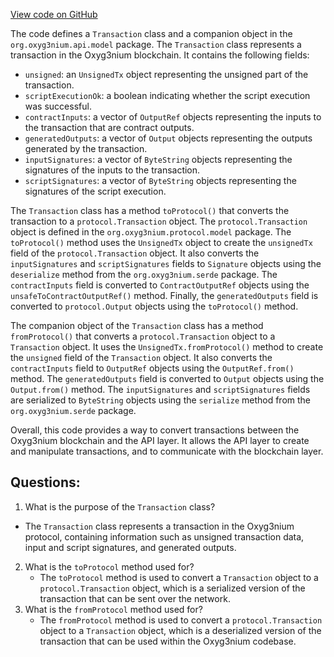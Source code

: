 [View code on GitHub](https://github.com/oxyg3nium/oxyg3nium/api/src/main/scala/org/oxyg3nium/api/model/Transaction.scala)

The code defines a `Transaction` class and a companion object in the `org.oxyg3nium.api.model` package. The `Transaction` class represents a transaction in the Oxyg3nium blockchain. It contains the following fields:

- `unsigned`: an `UnsignedTx` object representing the unsigned part of the transaction.
- `scriptExecutionOk`: a boolean indicating whether the script execution was successful.
- `contractInputs`: a vector of `OutputRef` objects representing the inputs to the transaction that are contract outputs.
- `generatedOutputs`: a vector of `Output` objects representing the outputs generated by the transaction.
- `inputSignatures`: a vector of `ByteString` objects representing the signatures of the inputs to the transaction.
- `scriptSignatures`: a vector of `ByteString` objects representing the signatures of the script execution.

The `Transaction` class has a method `toProtocol()` that converts the transaction to a `protocol.Transaction` object. The `protocol.Transaction` object is defined in the `org.oxyg3nium.protocol.model` package. The `toProtocol()` method uses the `UnsignedTx` object to create the `unsignedTx` field of the `protocol.Transaction` object. It also converts the `inputSignatures` and `scriptSignatures` fields to `Signature` objects using the `deserialize` method from the `org.oxyg3nium.serde` package. The `contractInputs` field is converted to `ContractOutputRef` objects using the `unsafeToContractOutputRef()` method. Finally, the `generatedOutputs` field is converted to `protocol.Output` objects using the `toProtocol()` method.

The companion object of the `Transaction` class has a method `fromProtocol()` that converts a `protocol.Transaction` object to a `Transaction` object. It uses the `UnsignedTx.fromProtocol()` method to create the `unsigned` field of the `Transaction` object. It also converts the `contractInputs` field to `OutputRef` objects using the `OutputRef.from()` method. The `generatedOutputs` field is converted to `Output` objects using the `Output.from()` method. The `inputSignatures` and `scriptSignatures` fields are serialized to `ByteString` objects using the `serialize` method from the `org.oxyg3nium.serde` package.

Overall, this code provides a way to convert transactions between the Oxyg3nium blockchain and the API layer. It allows the API layer to create and manipulate transactions, and to communicate with the blockchain layer.
## Questions: 
 1. What is the purpose of the `Transaction` class?
   - The `Transaction` class represents a transaction in the Oxyg3nium protocol, containing information such as unsigned transaction data, input and script signatures, and generated outputs.
2. What is the `toProtocol` method used for?
   - The `toProtocol` method is used to convert a `Transaction` object to a `protocol.Transaction` object, which is a serialized version of the transaction that can be sent over the network.
3. What is the `fromProtocol` method used for?
   - The `fromProtocol` method is used to convert a `protocol.Transaction` object to a `Transaction` object, which is a deserialized version of the transaction that can be used within the Oxyg3nium codebase.